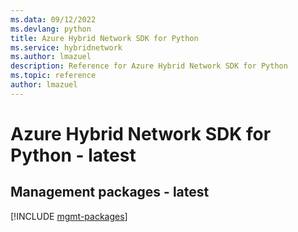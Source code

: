 ```yaml
---
ms.data: 09/12/2022
ms.devlang: python
title: Azure Hybrid Network SDK for Python
ms.service: hybridnetwork
ms.author: lmazuel
description: Reference for Azure Hybrid Network SDK for Python
ms.topic: reference
author: lmazuel
---
```

# Azure Hybrid Network SDK for Python - latest

## Management packages - latest
[!INCLUDE [mgmt-packages](hybrid-network-mgmt-index.md)]